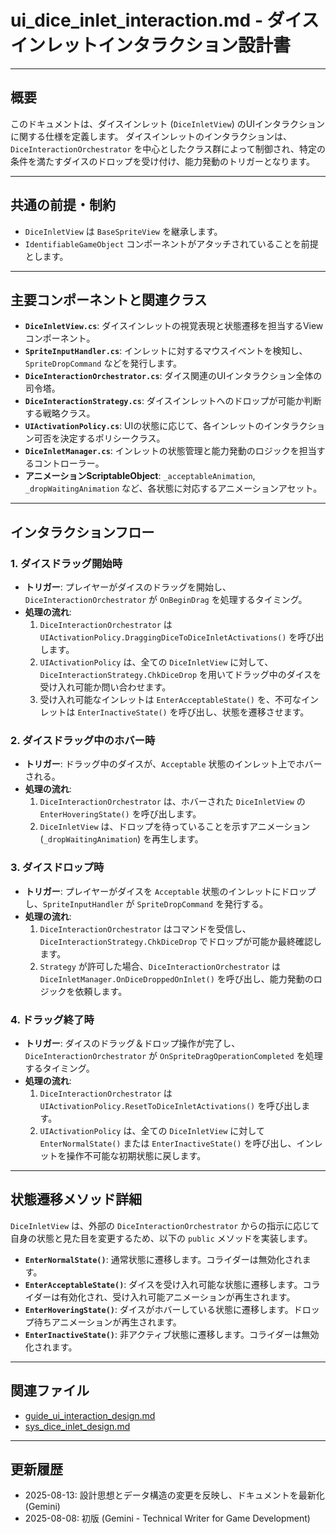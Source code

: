 # ui_dice_inlet_interaction.md - ダイスインレットインタラクション設計書

---

## 概要

このドキュメントは、ダイスインレット (`DiceInletView`) のUIインタラクションに関する仕様を定義します。
ダイスインレットのインタラクションは、`DiceInteractionOrchestrator` を中心としたクラス群によって制御され、特定の条件を満たすダイスのドロップを受け付け、能力発動のトリガーとなります。

---

## 共通の前提・制約

- `DiceInletView` は `BaseSpriteView` を継承します。
- `IdentifiableGameObject` コンポーネントがアタッチされていることを前提とします。

---

## 主要コンポーネントと関連クラス

- **`DiceInletView.cs`**: ダイスインレットの視覚表現と状態遷移を担当するViewコンポーネント。
- **`SpriteInputHandler.cs`**: インレットに対するマウスイベントを検知し、`SpriteDropCommand` などを発行します。
- **`DiceInteractionOrchestrator.cs`**: ダイス関連のUIインタラクション全体の司令塔。
- **`DiceInteractionStrategy.cs`**: ダイスインレットへのドロップが可能か判断する戦略クラス。
- **`UIActivationPolicy.cs`**: UIの状態に応じて、各インレットのインタラクション可否を決定するポリシークラス。
- **`DiceInletManager.cs`**: インレットの状態管理と能力発動のロジックを担当するコントローラー。
- **アニメーションScriptableObject**: `_acceptableAnimation`, `_dropWaitingAnimation` など、各状態に対応するアニメーションアセット。

---

## インタラクションフロー

### 1. ダイスドラッグ開始時

- **トリガー**: プレイヤーがダイスのドラッグを開始し、`DiceInteractionOrchestrator` が `OnBeginDrag` を処理するタイミング。
- **処理の流れ**:
    1. `DiceInteractionOrchestrator` は `UIActivationPolicy.DraggingDiceToDiceInletActivations()` を呼び出します。
    2. `UIActivationPolicy` は、全ての `DiceInletView` に対して、`DiceInteractionStrategy.ChkDiceDrop` を用いてドラッグ中のダイスを受け入れ可能か問い合わせます。
    3. 受け入れ可能なインレットは `EnterAcceptableState()` を、不可なインレットは `EnterInactiveState()` を呼び出し、状態を遷移させます。

### 2. ダイスドラッグ中のホバー時

- **トリガー**: ドラッグ中のダイスが、`Acceptable` 状態のインレット上でホバーされる。
- **処理の流れ**:
    1. `DiceInteractionOrchestrator` は、ホバーされた `DiceInletView` の `EnterHoveringState()` を呼び出します。
    2. `DiceInletView` は、ドロップを待っていることを示すアニメーション (`_dropWaitingAnimation`) を再生します。

### 3. ダイスドロップ時

- **トリガー**: プレイヤーがダイスを `Acceptable` 状態のインレットにドロップし、`SpriteInputHandler` が `SpriteDropCommand` を発行する。
- **処理の流れ**:
    1. `DiceInteractionOrchestrator` はコマンドを受信し、`DiceInteractionStrategy.ChkDiceDrop` でドロップが可能か最終確認します。
    2. `Strategy` が許可した場合、`DiceInteractionOrchestrator` は `DiceInletManager.OnDiceDroppedOnInlet()` を呼び出し、能力発動のロジックを依頼します。

### 4. ドラッグ終了時

- **トリガー**: ダイスのドラッグ＆ドロップ操作が完了し、`DiceInteractionOrchestrator` が `OnSpriteDragOperationCompleted` を処理するタイミング。
- **処理の流れ**:
    1. `DiceInteractionOrchestrator` は `UIActivationPolicy.ResetToDiceInletActivations()` を呼び出します。
    2. `UIActivationPolicy` は、全ての `DiceInletView` に対して `EnterNormalState()` または `EnterInactiveState()` を呼び出し、インレットを操作不可能な初期状態に戻します。

---

## 状態遷移メソッド詳細

`DiceInletView` は、外部の `DiceInteractionOrchestrator` からの指示に応じて自身の状態と見た目を変更するため、以下の `public` メソッドを実装します。

- **`EnterNormalState()`**: 通常状態に遷移します。コライダーは無効化されます。
- **`EnterAcceptableState()`**: ダイスを受け入れ可能な状態に遷移します。コライダーは有効化され、受け入れ可能アニメーションが再生されます。
- **`EnterHoveringState()`**: ダイスがホバーしている状態に遷移します。ドロップ待ちアニメーションが再生されます。
- **`EnterInactiveState()`**: 非アクティブ状態に遷移します。コライダーは無効化されます。

---

## 関連ファイル

- [guide_ui_interaction_design.md](../guide/guide_ui_interaction_design.md)
- [sys_dice_inlet_design.md](../sys/sys_dice_inlet_design.md)

---

## 更新履歴

- 2025-08-13: 設計思想とデータ構造の変更を反映し、ドキュメントを最新化 (Gemini)
- 2025-08-08: 初版 (Gemini - Technical Writer for Game Development)